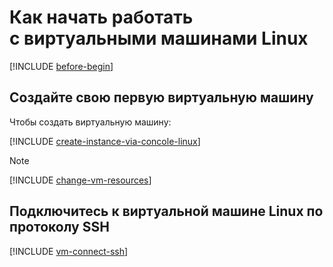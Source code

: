 # Как начать работать с виртуальными машинами Linux

[!INCLUDE [before-begin](../../_includes/before-begin.md)]

## Создайте свою первую виртуальную машину

Чтобы создать виртуальную машину:

[!INCLUDE [create-instance-via-concole-linux](../_includes_service/create-instance-via-concole-linux.md)]

>[!NOTE]
>
>[!INCLUDE [change-vm-resources](../_includes_service/change-vm-resources.md)]

## Подключитесь к виртуальной машине Linux по протоколу SSH

[!INCLUDE [vm-connect-ssh](../../_includes/vm-connect-ssh.md)]

